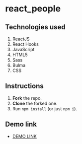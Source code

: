 # react_people

## Technologies used
1. ReactJS
2. React Hooks
3. JavaScript
4. HTML5
5. Sass
6. Bulma
7. CSS  

## Instructions
1. **Fork** the repo.
2. **Clone** the forked one.
3. Run `npm install` (or just `npm i`).

## Demo link
 - [DEMO LINK](http://ivan-panchenko1992.github.io/react_people)